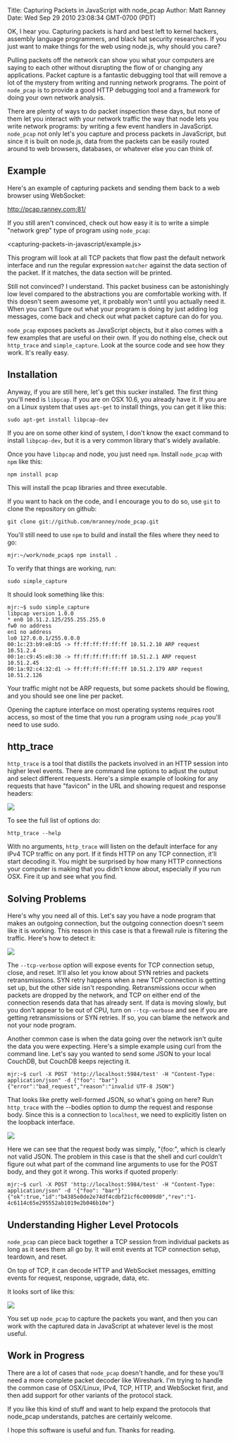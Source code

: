 Title: Capturing Packets in JavaScript with node_pcap
Author: Matt Ranney
Date: Wed Sep 29 2010 23:08:34 GMT-0700 (PDT)

OK, I hear you. Capturing packets is hard and best left to kernel hackers, assembly language programmers, and black hat security
researches. If you just want to make things for the web using node.js, why should you care?

Pulling packets off the network can show you what your computers are saying to each other without disrupting the flow of or changing any applications. Packet capture is a fantastic debugging tool that will remove a lot of the mystery from writing and running network programs. The point of `node_pcap` is to provide a good HTTP debugging tool and a framework for doing your own network analysis.

There are plenty of ways to do packet inspection these days, but none of them let you interact with your network traffic the way that node lets you write network programs: by writing a few event handlers in JavaScript. `node_pcap` not only let's you capture and process packets in JavaScript, but since it is built on node.js, data from the packets can be easily routed around to web browsers, databases, or whatever else you can think of.

## Example

Here's an example of capturing packets and sending them back to a web browser using WebSocket:

<http://pcap.ranney.com:81/>

If you still aren't convinced, check out how easy it is to write a simple "network grep" type of program using `node_pcap`:

<capturing-packets-in-javascript/example.js>

This program will look at all TCP packets that flow past the default network interface and run the regular expression `matcher` against the data section of the packet. If it matches, the data section will be printed.

Still not convinced? I understand. This packet business can be astonishingly low level compared to the abstractions you are comfortable working with. If this doesn't seem awesome yet, it probably won't until you actually need it. When you can't figure out what your program is doing by just adding log messages, come back and check out what packet capture can do for you.

`node_pcap` exposes packets as JavaScript objects, but it also comes with a few examples that are useful on their own. If you do nothing else, check out `http_trace` and `simple_capture`. Look at the source code and see how they work. It's really easy.

## Installation

Anyway, if you are still here, let's get this sucker installed. The first thing you'll need is `libpcap`. If you are on OSX 10.6, you already have it. If you are on a Linux system that uses `apt-get` to install things, you can get it like this:

    sudo apt-get install libpcap-dev


If you are on some other kind of system, I don't know the exact command to install `libpcap-dev`, but it is a very common library that's widely available.

Once you have `libpcap` and node, you just need `npm`. Install `node_pcap` with `npm` like this:

    npm install pcap

This will install the pcap libraries and three executable.

If you want to hack on the code, and I encourage you to do so, use `git` to clone the repository on github:

    git clone git://github.com/mranney/node_pcap.git

You'll still need to use `npm` to build and install the files where they need to go:

    mjr:~/work/node_pcap$ npm install .

To verify that things are working, run:

    sudo simple_capture

It should look something like this:

    mjr:~$ sudo simple_capture
    libpcap version 1.0.0
    * en0 10.51.2.125/255.255.255.0
    fw0 no address
    en1 no address
    lo0 127.0.0.1/255.0.0.0
    00:1c:23:b9:e8:b5 -> ff:ff:ff:ff:ff:ff 10.51.2.10 ARP request 10.51.2.4
    00:1e:c9:45:e8:30 -> ff:ff:ff:ff:ff:ff 10.51.2.1 ARP request 10.51.2.45
    00:1a:92:c4:32:d1 -> ff:ff:ff:ff:ff:ff 10.51.2.179 ARP request 10.51.2.126

Your traffic might not be ARP requests, but some packets should be flowing, and you should see one line per packet.

Opening the capture interface on most operating systems requires root access, so most of the time that you run a program using `node_pcap` you'll need to use sudo.

## http_trace

`http_trace` is a tool that distills the packets involved in an HTTP session into higher level events. There are command line options to adjust the output and select different requests. Here's a simple example of looking for any requests that have "favicon" in the URL and showing request and response headers:

<img src="capturing-packets-in-javascript/http_trace_1.jpg" style="float: none"></img>


To see the full list of options do:

    http_trace --help

With no arguments, `http_trace` will listen on the default interface for any IPv4 TCP traffic on any port. If it finds HTTP on any TCP connection, it'll start decoding it. You might be surprised by how many HTTP connections your computer is making that you didn't know about, especially if you run OSX. Fire it up and see what you find.

## Solving Problems

Here's why you need all of this. Let's say you have a node program that makes an outgoing connection, but the outgoing connection doesn't seem like it is working. This reason in this case is that a firewall rule is filtering the traffic. Here's how to detect it:

<img src="capturing-packets-in-javascript/http_trace_2.jpg" style="float: none"></img>

The `--tcp-verbose` option will expose events for TCP connection setup, close, and reset. It'll also let you know about SYN retries and packets retransmissions. SYN retry happens when a new TCP connection is getting set up, but the other side isn't responding. Retransmissions occur when packets are dropped by the network, and TCP on either end of the connection resends data that has already sent. If data is moving slowly, but you don't appear to be out of CPU, turn on `--tcp-verbose` and see if you are getting retransmissions or SYN retries. If so, you can blame the network and not your node program.

Another common case is when the data going over the network isn't quite the data you were expecting. Here's a simple example using curl from the command line. Let's say you wanted to send some JSON to your local CouchDB, but CouchDB keeps rejecting it.

    mjr:~$ curl -X POST 'http://localhost:5984/test' -H "Content-Type: application/json" -d {"foo": "bar"}
    {"error":"bad_request","reason":"invalid UTF-8 JSON"}

That looks like pretty well-formed JSON, so what's going on here? Run `http_trace` with the --bodies option to dump the request and response body. Since this is a connection to `localhost`, we need to explicitly listen on the loopback interface.

<img src="capturing-packets-in-javascript/http_trace_3.jpg" style="float: none"></img>

Here we can see that the request body was simply, "{foo:", which is clearly not valid JSON. The problem in this case is that the shell and curl couldn't figure out what part of the command line arguments to use for the POST body, and they got it wrong. This works if quoted properly:

    mjr:~$ curl -X POST 'http://localhost:5984/test' -H "Content-Type: application/json" -d '{"foo": "bar"}'
    {"ok":true,"id":"b4385e0de2e74df4cdbf21cf6c0009d0","rev":"1-4c6114c65e295552ab1019e2b046b10e"}

## Understanding Higher Level Protocols

`node_pcap` can piece back together a TCP session from individual packets as long as it sees them all go by. It will emit events at TCP connection setup, teardown, and reset.

On top of TCP, it can decode HTTP and WebSocket messages, emitting events for request, response, upgrade, data, etc.

It looks sort of like this:

<img src="capturing-packets-in-javascript/pcap_boxes.png" style="float: none"></img>

You set up `node_pcap` to capture the packets you want, and then you can work with the captured data in JavaScript at whatever level is the most useful.

## Work in Progress

There are a lot of cases that `node_pcap` doesn't handle, and for these you'll need a more complete packet decoder like Wireshark. I'm trying to handle the common case of OSX/Linux, IPv4, TCP, HTTP, and WebSocket first, and then add support for other variants of the protocol stack.

If you like this kind of stuff and want to help expand the protocols that node_pcap understands, patches are certainly welcome.

I hope this software is useful and fun. Thanks for reading.